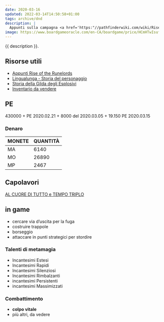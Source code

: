```yaml
---
date: 2020-03-16
updated: 2022-03-14T14:50:58+01:00
tags: archive/dnd
description: |
  Appunti sulla campagna <a href='https:"//pathfinderwiki.com/wiki/Rise_of_the_Runelords' target='_blank' hreflang='en' title='“Rise of the Runelords„ on Pathfinder Wiki'>Rise of the Runelords</a>"
image: https://www.boardgameoracle.com/en-CA/boardgame/price/HCmHTwIsuf/pathfinder-adventure-card-game-rise-of-the-runelords-base-set
---
```

{{ description }}.

## Risorse utili

- [Appunti Rise of the Runelords](Appunti%20Rise%20of%20the%20Runelords.md)
- [Lingualunga - Storia del personaggio](Lingualunga%20-%20Storia%20del%20personaggio.md)
- [Storia della Gilda degli Esplosivi](Storia%20della%20Gilda%20degli%20Esplosivi.md)
- [Inventario da vendere](Inventario%20da%20vendere.md)

## PE

430000 + PE <time>2020.02.21</time> + 8000 del <time>2020.03.05</time> + 19.150 PE <time>2020.03.15</time>

### Denaro

| MONETE | QUANTITÀ |
| :----- | :------- |
| MA     | 6140     |
| MO     | 26890    |
| MP     | 2467     |

## Capolavori

[AL CUORE DI TUTTO e TEMPO TRIPLO](https://golarion.altervista.org/wiki/Bardo/Capolavori)

## in game

- cercare via d’uscita per la fuga
- costruire trappole
- borseggio
- attaccare in punti strategici per stordire

### Talenti di metamagia

- Incantesimi Estesi
- Incantesimi Rapidi
- Incantesimi Silenziosi
- Incantesimi Rimbalzanti
- incantesimi Persistenti
- incantesimi Massimizzati

### Combattimento

- **colpo vitale**
- più altri, da vedere
